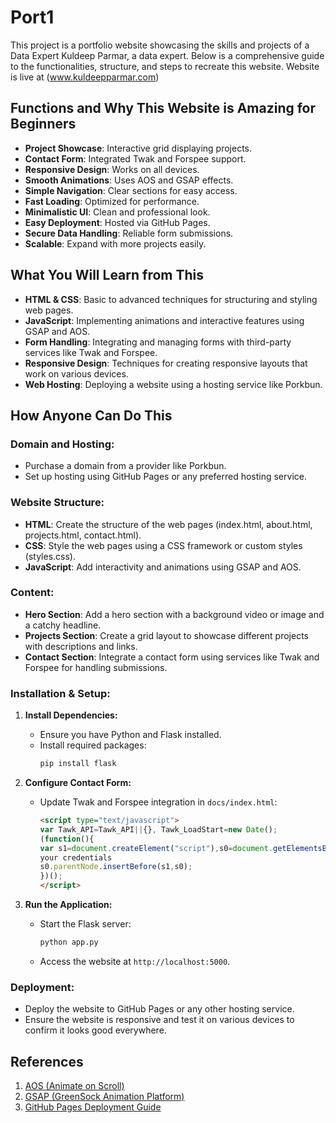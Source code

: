 # Port1

This project is a portfolio website showcasing the skills and projects of a Data Expert Kuldeep Parmar, a data expert. Below is a comprehensive guide to the functionalities, structure, and steps to recreate this website. Website is live at (www.kuldeepparmar.com)


## Functions and Why This Website is Amazing for Beginners

- **Project Showcase**: Interactive grid displaying projects.
- **Contact Form**: Integrated Twak and Forspee support.
- **Responsive Design**: Works on all devices.
- **Smooth Animations**: Uses AOS and GSAP effects.
- **Simple Navigation**: Clear sections for easy access.
- **Fast Loading**: Optimized for performance.
- **Minimalistic UI**: Clean and professional look.
- **Easy Deployment**: Hosted via GitHub Pages.
- **Secure Data Handling**: Reliable form submissions.
- **Scalable**: Expand with more projects easily.

## What You Will Learn from This

- **HTML & CSS**: Basic to advanced techniques for structuring and styling web pages.
- **JavaScript**: Implementing animations and interactive features using GSAP and AOS.
- **Form Handling**: Integrating and managing forms with third-party services like Twak and Forspee.
- **Responsive Design**: Techniques for creating responsive layouts that work on various devices.
- **Web Hosting**: Deploying a website using a hosting service like Porkbun.

## How Anyone Can Do This

### Domain and Hosting:
- Purchase a domain from a provider like Porkbun.
- Set up hosting using GitHub Pages or any preferred hosting service.

### Website Structure:
- **HTML**: Create the structure of the web pages (index.html, about.html, projects.html, contact.html).
- **CSS**: Style the web pages using a CSS framework or custom styles (styles.css).
- **JavaScript**: Add interactivity and animations using GSAP and AOS.

### Content:
- **Hero Section**: Add a hero section with a background video or image and a catchy headline.
- **Projects Section**: Create a grid layout to showcase different projects with descriptions and links.
- **Contact Section**: Integrate a contact form using services like Twak and Forspee for handling submissions.

### Installation & Setup:
1. **Install Dependencies:**  
   - Ensure you have Python and Flask installed.  
   - Install required packages:
     ```sh
     pip install flask
     ```

2. **Configure Contact Form:**  
   - Update Twak and Forspee integration in `docs/index.html`:
     ```html
     <script type="text/javascript">
     var Tawk_API=Tawk_API||{}, Tawk_LoadStart=new Date();
     (function(){
     var s1=document.createElement("script"),s0=document.getElementsByTagName("script")[0];
     your credentials
     s0.parentNode.insertBefore(s1,s0);
     })();
     </script>
     ```

3. **Run the Application:**  
   - Start the Flask server:
     ```sh
     python app.py
     ```
   - Access the website at `http://localhost:5000`.

### Deployment:
- Deploy the website to GitHub Pages or any other hosting service.
- Ensure the website is responsive and test it on various devices to confirm it looks good everywhere.

## References
1. [AOS (Animate on Scroll)](https://michalsnik.github.io/aos/)
2. [GSAP (GreenSock Animation Platform)](https://greensock.com/gsap/)
3. [GitHub Pages Deployment Guide](https://pages.github.com/)
